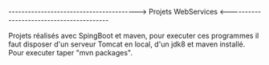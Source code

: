 ----------------------------------------> Projets WebServices <-----------------------------------------

Projets réalisés avec SpingBoot et maven, pour executer ces programmes il faut disposer d'un serveur Tomcat en local, d'un jdk8 et maven installé.
Pour executer taper "mvn packages".
